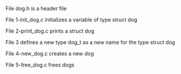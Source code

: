 File dog.h is a header file

File 1-init_dog.c initializes a variable of type struct dog

File 2-print_dog.c prints a struct dog

File 3 defines a new type dog_t as a new name for the type struct dog 

File 4-new_dog.c creates a new dog

File 5-free_dog.c frees dogs
